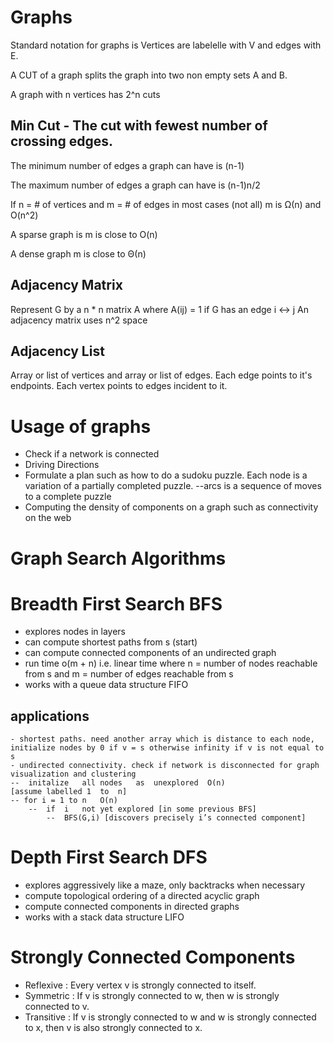 # Graphs

Standard notation for graphs is Vertices are labelelle with V and edges with E.

A CUT of a graph splits the graph into two non empty sets A and B.

A graph with n vertices has 2^n cuts

## Min Cut - The cut with fewest number of crossing edges.

The minimum number of edges a graph can have is (n-1)

The maximum number of edges a graph can have is (n-1)n/2

If n = # of vertices and m = # of edges in most cases (not all) m is Ω(n) and O(n^2)

A sparse graph is m is close to O(n)

A dense graph m is close to Θ(n)


## Adjacency Matrix

Represent G by a n * n matrix A where A(ij) = 1 if G has an edge i <-> j
An adjacency matrix  uses n^2 space


## Adjacency List

Array or list of vertices and array or list of edges.
Each edge points to it's endpoints.
Each vertex points to edges incident to it.

# Usage of graphs

- Check if a network is connected
- Driving Directions
- Formulate a plan such as how to do a sudoku puzzle. Each node is a variation of a partially completed puzzle. --arcs is a sequence of moves to a complete puzzle
- Computing the density of components on a graph such as connectivity on the web

# Graph Search Algorithms

# Breadth First Search BFS
- explores nodes in layers
- can compute shortest paths from s (start)
- can compute connected components of an undirected graph
- run time o(m + n) i.e. linear time where n = number of nodes reachable from s and m = number of edges reachable from s
- works with a queue data structure FIFO

## applications
    - shortest paths. need another array which is distance to each node, initialize nodes by 0 if v = s otherwise infinity if v is not equal to s
    - undirected connectivity. check if network is disconnected for graph visualization and clustering
    --	initalize	all	nodes	as	unexplored	O(n)
    [assume	labelled 1	to	n]
    -- for i = 1 to	n	O(n)
    	--	if	i	not	yet	explored [in some previous BFS]
            --	BFS(G,i) [discovers	precisely i’s connected	component]


# Depth First Search DFS
- explores aggressively like a maze, only backtracks when necessary
- compute topological ordering of a directed acyclic graph
- compute connected components in directed graphs
- works with a stack data structure LIFO


# Strongly Connected Components

- Reflexive : Every vertex v is strongly connected to itself.
- Symmetric : If v is strongly connected to w, then w is strongly connected to v.
- Transitive : If v is strongly connected to w and w is strongly connected to x, then v is also strongly connected to x.
